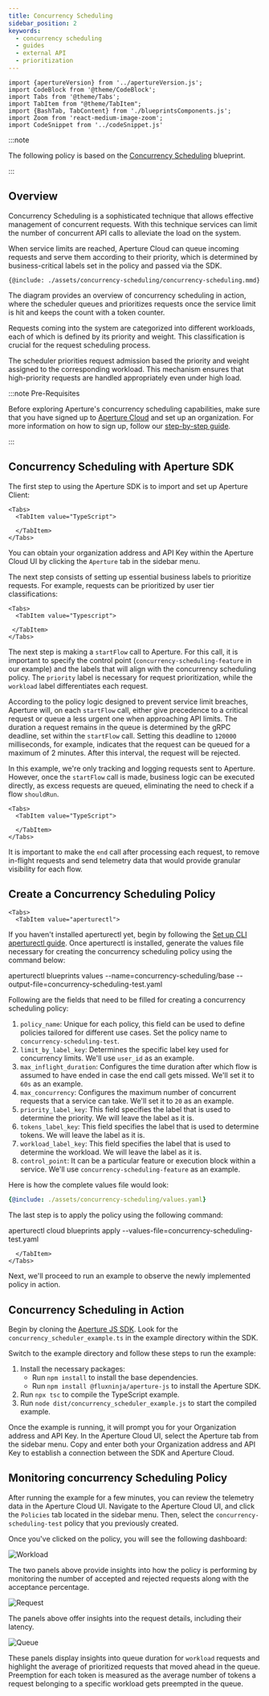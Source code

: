 ```yaml
---
title: Concurrency Scheduling
sidebar_position: 2
keywords:
  - concurrency scheduling
  - guides
  - external API
  - prioritization
---
```


```mdx-code-block
import {apertureVersion} from '../apertureVersion.js';
import CodeBlock from '@theme/CodeBlock';
import Tabs from '@theme/Tabs';
import TabItem from "@theme/TabItem";
import {BashTab, TabContent} from './blueprintsComponents.js';
import Zoom from 'react-medium-image-zoom';
import CodeSnippet from '../codeSnippet.js'

```

:::note

The following policy is based on the
[Concurrency Scheduling](/reference/blueprints/concurrency-scheduling/base.md)
blueprint.

:::

## Overview

Concurrency Scheduling is a sophisticated technique that allows effective
management of concurrent requests. With this technique services can limit the
number of concurrent API calls to alleviate the load on the system.

When service limits are reached, Aperture Cloud can queue incoming requests and
serve them according to their priority, which is determined by business-critical
labels set in the policy and passed via the SDK.

<Zoom>

```mermaid
{@include: ./assets/concurrency-scheduling/concurrency-scheduling.mmd}
```

</Zoom>

The diagram provides an overview of concurrency scheduling in action, where the
scheduler queues and prioritizes requests once the service limit is hit and
keeps the count with a token counter.

Requests coming into the system are categorized into different workloads, each
of which is defined by its priority and weight. This classification is crucial
for the request scheduling process.

The scheduler priorities request admission based the priority and weight
assigned to the corresponding workload. This mechanism ensures that
high-priority requests are handled appropriately even under high load.

:::note Pre-Requisites

Before exploring Aperture's concurrency scheduling capabilities, make sure that
you have signed up to [Aperture Cloud](https://app.fluxninja.com/sign-up) and
set up an organization. For more information on how to sign up, follow our
[step-by-step guide](/reference/cloud-ui/sign-up.md).

:::

## Concurrency Scheduling with Aperture SDK

The first step to using the Aperture SDK is to import and set up Aperture
Client:

```mdx-code-block
<Tabs>
  <TabItem value="TypeScript">
```

<CodeSnippet lang="ts" snippetName="clientConstructor" />

```mdx-code-block
  </TabItem>
</Tabs>
```

You can obtain your organization address and API Key within the Aperture Cloud
UI by clicking the `Aperture` tab in the sidebar menu.

The next step consists of setting up essential business labels to prioritize
requests. For example, requests can be prioritized by user tier classifications:

```mdx-code-block
<Tabs>
  <TabItem value="Typescript">
```

<CodeSnippet lang="ts" snippetName="Priority" />

```mdx-code-block
 </TabItem>
</Tabs>
```

The next step is making a `startFlow` call to Aperture. For this call, it is
important to specify the control point (`concurrency-scheduling-feature` in our
example) and the labels that will align with the concurrency scheduling policy.
The `priority` label is necessary for request prioritization, while the
`workload` label differentiates each request.

According to the policy logic designed to prevent service limit breaches,
Aperture will, on each `startFlow` call, either give precedence to a critical
request or queue a less urgent one when approaching API limits. The duration a
request remains in the queue is determined by the gRPC deadline, set within the
`startFlow` call. Setting this deadline to `120000` milliseconds, for example,
indicates that the request can be queued for a maximum of 2 minutes. After this
interval, the request will be rejected.

In this example, we're only tracking and logging requests sent to Aperture.
However, once the `startFlow` call is made, business logic can be executed
directly, as excess requests are queued, eliminating the need to check if a flow
`shouldRun`.

```mdx-code-block
<Tabs>
  <TabItem value="TypeScript">
```

<CodeSnippet lang="ts" snippetName="CSStartFlow" />

```mdx-code-block
  </TabItem>
</Tabs>
```

It is important to make the `end` call after processing each request, to remove
in-flight requests and send telemetry data that would provide granular
visibility for each flow.

## Create a Concurrency Scheduling Policy

```mdx-code-block
<Tabs>
  <TabItem value="aperturectl">
```

If you haven't installed aperturectl yet, begin by following the
[Set up CLI aperturectl guide](/reference/aperture-cli/aperture-cli.md). Once
aperturectl is installed, generate the values file necessary for creating the
concurrency scheduling policy using the command below:

<CodeBlock language="bash"> aperturectl blueprints values
--name=concurrency-scheduling/base
--output-file=concurrency-scheduling-test.yaml </CodeBlock>

Following are the fields that need to be filled for creating a concurrency
scheduling policy:

1. `policy_name`: Unique for each policy, this field can be used to define
   policies tailored for different use cases. Set the policy name to
   `concurrency-scheduling-test`.
2. `limit_by_label_key`: Determines the specific label key used for concurrency
   limits. We'll use `user_id` as an example.
3. `max_inflight_duration`: Configures the time duration after which flow is
   assumed to have ended in case the end call gets missed. We'll set it to `60s`
   as an example.
4. `max_concurrency`: Configures the maximum number of concurrent requests that
   a service can take. We'll set it to `20` as an example.
5. `priority_label_key`: This field specifies the label that is used to
   determine the priority. We will leave the label as it is.
6. `tokens_label_key`: This field specifies the label that is used to determine
   tokens. We will leave the label as it is.
7. `workload_label_key`: This field specifies the label that is used to
   determine the workload. We will leave the label as it is.
8. `control_point`: It can be a particular feature or execution block within a
   service. We'll use `concurrency-scheduling-feature` as an example.

Here is how the complete values file would look:

```yaml
{@include: ./assets/concurrency-scheduling/values.yaml}
```

The last step is to apply the policy using the following command:

<CodeBlock language="bash"> aperturectl cloud blueprints apply
--values-file=concurrency-scheduling-test.yaml </CodeBlock>

```mdx-code-block
  </TabItem>
</Tabs>
```

Next, we'll proceed to run an example to observe the newly implemented policy in
action.

## Concurrency Scheduling in Action

Begin by cloning the
[Aperture JS SDK](https://github.com/fluxninja/aperture-js). Look for the
`concurrency_scheduler_example.ts` in the example directory within the SDK.

Switch to the example directory and follow these steps to run the example:

1. Install the necessary packages:
   - Run `npm install` to install the base dependencies.
   - Run `npm install @fluxninja/aperture-js` to install the Aperture SDK.
2. Run `npx tsc` to compile the TypeScript example.
3. Run `node dist/concurrency_scheduler_example.js` to start the compiled
   example.

Once the example is running, it will prompt you for your Organization address
and API Key. In the Aperture Cloud UI, select the Aperture tab from the sidebar
menu. Copy and enter both your Organization address and API Key to establish a
connection between the SDK and Aperture Cloud.

## Monitoring concurrency Scheduling Policy

After running the example for a few minutes, you can review the telemetry data
in the Aperture Cloud UI. Navigate to the Aperture Cloud UI, and click the
`Policies` tab located in the sidebar menu. Then, select the
`concurrency-scheduling-test` policy that you previously created.

Once you've clicked on the policy, you will see the following dashboard:

![Workload](./assets/concurrency-scheduling/workloads.png)

The two panels above provide insights into how the policy is performing by
monitoring the number of accepted and rejected requests along with the
acceptance percentage.

![Request](./assets/concurrency-scheduling/request-metrics.png)

The panels above offer insights into the request details, including their
latency.

![Queue](./assets/concurrency-scheduling/queue.png)

These panels display insights into queue duration for `workload` requests and
highlight the average of prioritized requests that moved ahead in the queue.
Preemption for each token is measured as the average number of tokens a request
belonging to a specific workload gets preempted in the queue.
